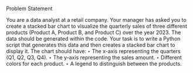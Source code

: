 Problem Statement

You are a data analyst at a retail company. Your manager has asked you to
create a stacked bar chart to visualize the quarterly sales of three different
products (Product A, Product B, and Product C) over the year 2023. The
data should be generated within the code. Your task is to write a Python
script that generates this data and then creates a stacked bar chart to display
it.
The chart should have:
‣ The x-axis representing the quarters (Q1, Q2, Q3, Q4).
‣ The y-axis representing the sales amount.
‣ Different colors for each product.
‣ A legend to distinguish between the products.

